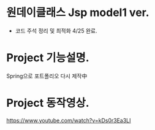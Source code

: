 # 원데이클래스 Jsp model1 ver.
- 코드 주석 정리 및 최적화 4/25 완료.

# Project 기능설명.
Spring으로 포트폴리오 다시 제작中

# Project 동작영상.
https://www.youtube.com/watch?v=kDs0r3Ea3LI
